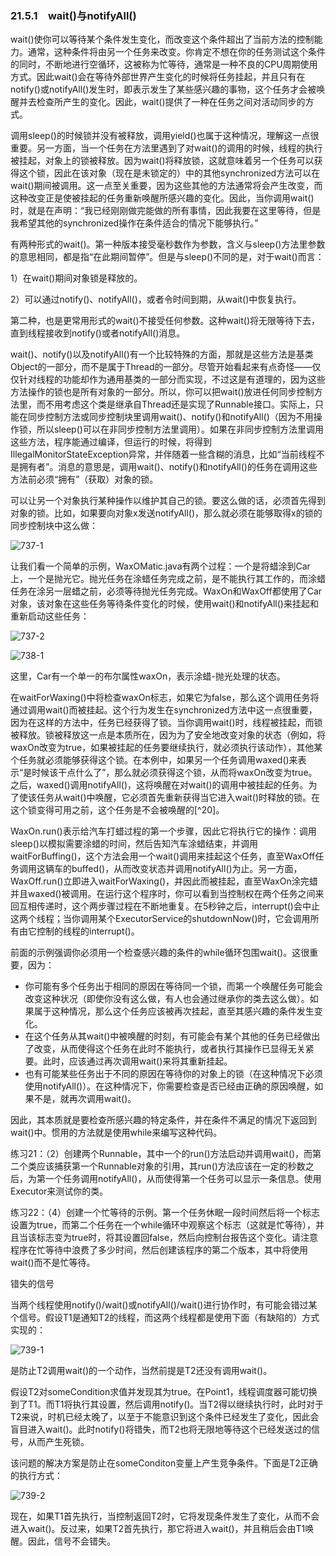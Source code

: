 ### 21.5.1　wait()与notifyAll()

wait()使你可以等待某个条件发生变化，而改变这个条件超出了当前方法的控制能力。通常，这种条件将由另一个任务来改变。你肯定不想在你的任务测试这个条件的同时，不断地进行空循环，这被称为忙等待，通常是一种不良的CPU周期使用方式。因此wait()会在等待外部世界产生变化的时候将任务挂起，并且只有在notify()或notifyAll()发生时，即表示发生了某些感兴趣的事物，这个任务才会被唤醒并去检查所产生的变化。因此，wait()提供了一种在任务之间对活动同步的方式。

调用sleep()的时候锁并没有被释放，调用yield()也属于这种情况，理解这一点很重要。另一方面，当一个任务在方法里遇到了对wait()的调用的时候，线程的执行被挂起，对象上的锁被释放。因为wait()将释放锁，这就意味着另一个任务可以获得这个锁，因此在该对象（现在是未锁定的）中的其他synchronized方法可以在wait()期间被调用。这一点至关重要，因为这些其他的方法通常将会产生改变，而这种改变正是使被挂起的任务重新唤醒所感兴趣的变化。因此，当你调用wait()时，就是在声明：“我已经刚刚做完能做的所有事情，因此我要在这里等待，但是我希望其他的synchronized操作在条件适合的情况下能够执行。”

有两种形式的wait()。第一种版本接受毫秒数作为参数，含义与sleep()方法里参数的意思相同，都是指“在此期间暂停”。但是与sleep()不同的是，对于wait()而言：

1）在wait()期间对象锁是释放的。

2）可以通过notify()、notifyAll()，或者令时间到期，从wait()中恢复执行。

第二种，也是更常用形式的wait()不接受任何参数。这种wait()将无限等待下去，直到线程接收到notify()或者notifyAll()消息。

wait()、notify()以及notifyAll()有一个比较特殊的方面，那就是这些方法是基类Object的一部分，而不是属于Thread的一部分。尽管开始看起来有点奇怪——仅仅针对线程的功能却作为通用基类的一部分而实现，不过这是有道理的，因为这些方法操作的锁也是所有对象的一部分。所以，你可以把wait()放进任何同步控制方法里，而不用考虑这个类是继承自Thread还是实现了Runnable接口。实际上，只能在同步控制方法或同步控制块里调用wait()、notify()和notifyAll()（因为不用操作锁，所以sleep()可以在非同步控制方法里调用）。如果在非同步控制方法里调用这些方法，程序能通过编译，但运行的时候，将得到IllegalMonitorStateException异常，并伴随着一些含糊的消息，比如“当前线程不是拥有者”。消息的意思是，调用wait()、notify()和notifyAll()的任务在调用这些方法前必须“拥有”（获取）对象的锁。

可以让另一个对象执行某种操作以维护其自己的锁。要这么做的话，必须首先得到对象的锁。比如，如果要向对象x发送notifyAll()，那么就必须在能够取得x的锁的同步控制块中这么做：

![737-1](../Images/image03726.jpeg)

让我们看一个简单的示例，WaxOMatic.java有两个过程：一个是将蜡涂到Car上，一个是抛光它。抛光任务在涂蜡任务完成之前，是不能执行其工作的，而涂蜡任务在涂另一层蜡之前，必须等待抛光任务完成。WaxOn和WaxOff都使用了Car对象，该对象在这些任务等待条件变化的时候，使用wait()和notifyAll()来挂起和重新启动这些任务：

![737-2](../Images/image03727.jpeg)

![738-1](../Images/image03728.jpeg)

这里，Car有一个单一的布尔属性waxOn，表示涂蜡-抛光处理的状态。

在waitForWaxing()中将检查waxOn标志，如果它为false，那么这个调用任务将通过调用wait()而被挂起。这个行为发生在synchronized方法中这一点很重要，因为在这样的方法中，任务已经获得了锁。当你调用wait()时，线程被挂起，而锁被释放。锁被释放这一点是本质所在，因为为了安全地改变对象的状态（例如，将waxOn改变为true，如果被挂起的任务要继续执行，就必须执行该动作），其他某个任务就必须能够获得这个锁。在本例中，如果另一个任务调用waxed()来表示“是时候该干点什么了”，那么就必须获得这个锁，从而将waxOn改变为true。之后，waxed()调用notifyAll()，这将唤醒在对wait()的调用中被挂起的任务。为了使该任务从wait()中唤醒，它必须首先重新获得当它进入wait()时释放的锁。在这个锁变得可用之前，这个任务是不会被唤醒的[^20]。

WaxOn.run()表示给汽车打蜡过程的第一个步骤，因此它将执行它的操作：调用sleep()以模拟需要涂蜡的时间，然后告知汽车涂蜡结束，并调用waitForBuffing()，这个方法会用一个wait()调用来挂起这个任务，直至WaxOff任务调用这辆车的buffed()，从而改变状态并调用notifyAll()为止。另一方面，WaxOff.run()立即进入waitForWaxing()，并因此而被挂起，直至WaxOn涂完蜡并且waxed()被调用。在运行这个程序时，你可以看到当控制权在两个任务之间来回互相传递时，这个两步骤过程在不断地重复。在5秒钟之后，interrupt()会中止这两个线程；当你调用某个ExecutorService的shutdownNow()时，它会调用所有由它控制的线程的interrupt()。

前面的示例强调你必须用一个检查感兴趣的条件的while循环包围wait()。这很重要，因为：

- 你可能有多个任务出于相同的原因在等待同一个锁，而第一个唤醒任务可能会改变这种状况（即使你没有这么做，有人也会通过继承你的类去这么做）。如果属于这种情况，那么这个任务应该被再次挂起，直至其感兴趣的条件发生变化。
- 在这个任务从其wait()中被唤醒的时刻，有可能会有某个其他的任务已经做出了改变，从而使得这个任务在此时不能执行，或者执行其操作已显得无关紧要。此时，应该通过再次调用wait()来将其重新挂起。
- 也有可能某些任务出于不同的原因在等待你的对象上的锁（在这种情况下必须使用notifyAll()）。在这种情况下，你需要检查是否已经由正确的原因唤醒，如果不是，就再次调用wait()。

因此，其本质就是要检查所感兴趣的特定条件，并在条件不满足的情况下返回到wait()中。惯用的方法就是使用while来编写这种代码。

练习21：（2）创建两个Runnable，其中一个的run()方法启动并调用wait()，而第二个类应该捕获第一个Runnable对象的引用，其run()方法应该在一定的秒数之后，为第一个任务调用notifyAll()，从而使得第一个任务可以显示一条信息。使用Executor来测试你的类。

练习22：（4）创建一个忙等待的示例。第一个任务休眠一段时间然后将一个标志设置为true，而第二个任务在一个while循环中观察这个标志（这就是忙等待），并且当该标志变为true时，将其设置回false，然后向控制台报告这个变化。请注意程序在忙等待中浪费了多少时间，然后创建该程序的第二个版本，其中将使用wait()而不是忙等待。

错失的信号

当两个线程使用notify()/wait()或notifyAll()/wait()进行协作时，有可能会错过某个信号。假设T1是通知T2的线程，而这两个线程都是使用下面（有缺陷的）方式实现的：

![739-1](../Images/image03729.jpeg)

<Setup condition for T2>是防止T2调用wait()的一个动作，当然前提是T2还没有调用wait()。

假设T2对someCondition求值并发现其为true。在Point1，线程调度器可能切换到了T1。而T1将执行其设置，然后调用notify()。当T2得以继续执行时，此时对于T2来说，时机已经太晚了，以至于不能意识到这个条件已经发生了变化，因此会盲目进入wait()。此时notify()将错失，而T2也将无限地等待这个已经发送过的信号，从而产生死锁。

该问题的解决方案是防止在someConditon变量上产生竞争条件。下面是T2正确的执行方式：

![739-2](../Images/image03730.jpeg)

现在，如果T1首先执行，当控制返回T2时，它将发现条件发生了变化，从而不会进入wait()。反过来，如果T2首先执行，那它将进入wait()，并且稍后会由T1唤醒。因此，信号不会错失。